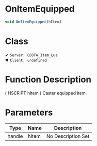 # OnItemEquipped
```js	
void OnItemEquipped(hItem)
```
# Class
✔ `Server: CDOTA_Item_Lua`  
✖ `Client: undefined`  

# Function Description
( HSCRIPT hItem ) Caster equipped item.
# Parameters
Type|Name|Description
--|--|--
handle|hItem|No Description Set
